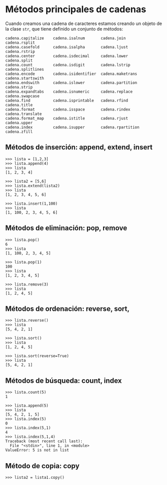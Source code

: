 # Métodos principales de cadenas

Cuando creamos una cadena de caracteres estamos creando un objeto de la clase `str`, que tiene definido un conjunto de métodos:

	cadena.capitalize    cadena.isalnum       cadena.join          cadena.rsplit
	cadena.casefold      cadena.isalpha       cadena.ljust         cadena.rstrip
	cadena.center        cadena.isdecimal     cadena.lower         cadena.split
	cadena.count         cadena.isdigit       cadena.lstrip        cadena.splitlines
	cadena.encode        cadena.isidentifier  cadena.maketrans     cadena.startswith
	cadena.endswith      cadena.islower       cadena.partition     cadena.strip
	cadena.expandtabs    cadena.isnumeric     cadena.replace       cadena.swapcase
	cadena.find          cadena.isprintable   cadena.rfind         cadena.title
	cadena.format        cadena.isspace       cadena.rindex        cadena.translate
	cadena.format_map    cadena.istitle       cadena.rjust         cadena.upper
	cadena.index         cadena.isupper       cadena.rpartition    cadena.zfill


## Métodos de inserción: append, extend, insert

	>>> lista = [1,2,3]
	>>> lista.append(4)
	>>> lista
	[1, 2, 3, 4]

	>>> lista2 = [5,6]
	>>> lista.extend(lista2)
	>>> lista
	[1, 2, 3, 4, 5, 6]	

	>>> lista.insert(1,100)
	>>> lista
	[1, 100, 2, 3, 4, 5, 6]

## Métodos de eliminación: pop, remove

	>>> lista.pop()
	6
	>>> lista
	[1, 100, 2, 3, 4, 5]

	>>> lista.pop(1)
	100
	>>> lista
	[1, 2, 3, 4, 5]

	>>> lista.remove(3)
	>>> lista
	[1, 2, 4, 5]

## Métodos de ordenación: reverse, sort, 

	>>> lista.reverse()
	>>> lista
	[5, 4, 2, 1]

	>>> lista.sort()
	>>> lista
	[1, 2, 4, 5]

	>>> lista.sort(reverse=True)
	>>> lista
	[5, 4, 2, 1]

## Métodos de búsqueda: count, index

	>>> lista.count(5)
	1

	>>> lista.append(5)
	>>> lista
	[5, 4, 2, 1, 5]
	>>> lista.index(5)
	0
	>>> lista.index(5,1)
	4
	>>> lista.index(5,1,4)
	Traceback (most recent call last):
	  File "<stdin>", line 1, in <module>
	ValueError: 5 is not in list

## Método de copia: copy

	>>> lista2 = lista1.copy()